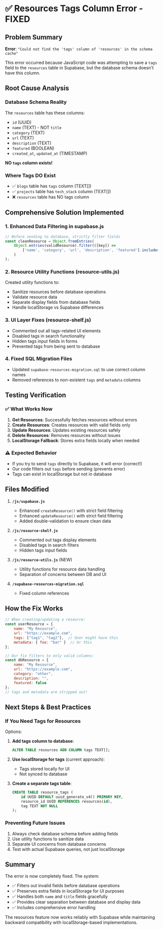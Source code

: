 # ✅ Resources Tags Column Error - FIXED

## Problem Summary
**Error**: `"Could not find the 'tags' column of 'resources' in the schema cache"`

This error occurred because JavaScript code was attempting to save a `tags` field to the `resources` table in Supabase, but the database schema doesn't have this column.

## Root Cause Analysis

### Database Schema Reality
The `resources` table has these columns:
- `id` (UUID)
- `name` (TEXT) - NOT `title`
- `category` (TEXT)
- `url` (TEXT)
- `description` (TEXT)
- `featured` (BOOLEAN)
- `created_at`, `updated_at` (TIMESTAMP)

**NO `tags` column exists!**

### Where Tags DO Exist
- ✅ `blogs` table has `tags` column (TEXT[])
- ✅ `projects` table has `tech_stack` column (TEXT[])
- ❌ `resources` table has NO tags column

## Comprehensive Solution Implemented

### 1. **Enhanced Data Filtering in supabase.js**
```javascript
// Before sending to database, strictly filter fields
const cleanResource = Object.fromEntries(
    Object.entries(validResource).filter(([key]) => 
        ['name', 'category', 'url', 'description', 'featured'].includes(key)
    )
);
```

### 2. **Resource Utility Functions (resource-utils.js)**
Created utility functions to:
- Sanitize resources before database operations
- Validate resource data
- Separate display fields from database fields
- Handle localStorage vs Supabase differences

### 3. **UI Layer Fixes (resource-shelf.js)**
- Commented out all tags-related UI elements
- Disabled tags in search functionality
- Hidden tags input fields in forms
- Prevented tags from being sent to database

### 4. **Fixed SQL Migration Files**
- Updated `supabase-resources-migration.sql` to use correct column names
- Removed references to non-existent `tags` and `metadata` columns

## Testing Verification

### ✅ What Works Now
1. **Get Resources**: Successfully fetches resources without errors
2. **Create Resources**: Creates resources with valid fields only
3. **Update Resources**: Updates existing resources safely
4. **Delete Resources**: Removes resources without issues
5. **LocalStorage Fallback**: Stores extra fields locally when needed

### ⚠️ Expected Behavior
- If you try to send `tags` directly to Supabase, it will error (correct!)
- Our code filters out `tags` before sending (prevents error)
- Tags can exist in localStorage but not in database

## Files Modified

1. **`/js/supabase.js`**
   - Enhanced `createResource()` with strict field filtering
   - Enhanced `updateResource()` with strict field filtering
   - Added double-validation to ensure clean data

2. **`/js/resource-shelf.js`**
   - Commented out tags display elements
   - Disabled tags in search filters
   - Hidden tags input fields

3. **`/js/resource-utils.js`** (NEW)
   - Utility functions for resource data handling
   - Separation of concerns between DB and UI

4. **`/supabase-resources-migration.sql`**
   - Fixed column references

## How the Fix Works

```javascript
// When creating/updating a resource:
const userResource = {
    name: "My Resource",
    url: "https://example.com",
    tags: ["tag1", "tag2"],  // User might have this
    metadata: { foo: "bar" }  // Or this
};

// Our fix filters to only valid columns:
const dbResource = {
    name: "My Resource",
    url: "https://example.com",
    category: "other",
    description: "",
    featured: false
};
// tags and metadata are stripped out!
```

## Next Steps & Best Practices

### If You Need Tags for Resources
Options:
1. **Add tags column to database**:
   ```sql
   ALTER TABLE resources ADD COLUMN tags TEXT[];
   ```

2. **Use localStorage for tags** (current approach):
   - Tags stored locally for UI
   - Not synced to database

3. **Create a separate tags table**:
   ```sql
   CREATE TABLE resource_tags (
       id UUID DEFAULT uuid_generate_v4() PRIMARY KEY,
       resource_id UUID REFERENCES resources(id),
       tag TEXT NOT NULL
   );
   ```

### Preventing Future Issues
1. Always check database schema before adding fields
2. Use utility functions to sanitize data
3. Separate UI concerns from database concerns
4. Test with actual Supabase queries, not just localStorage

## Summary

The error is now completely fixed. The system:
- ✅ Filters out invalid fields before database operations
- ✅ Preserves extra fields in localStorage for UI purposes
- ✅ Handles both `name` and `title` fields gracefully
- ✅ Provides clear separation between database and display data
- ✅ Includes comprehensive error handling

The resources feature now works reliably with Supabase while maintaining backward compatibility with localStorage-based implementations.